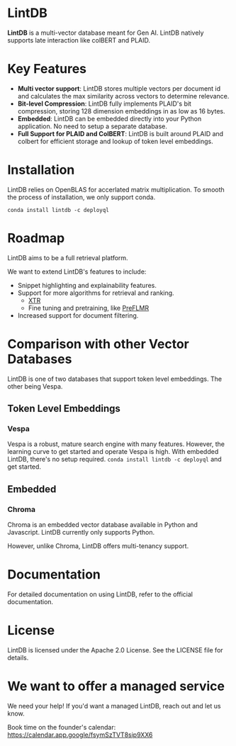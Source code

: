 LintDB
=========

**LintDB** is a multi-vector database meant for Gen AI. LintDB natively supports late interaction like colBERT and PLAID. 

# Key Features
- **Multi vector support**: LintDB stores multiple vectors per document id and calculates the max similarity across vectors to determine relevance. 
- **Bit-level Compression**: LintDB fully implements PLAID's bit compression, storing 128 dimension embeddings in as low as 16 bytes.  
- **Embedded**: LintDB can be embedded directly into your Python application. No need to setup a separate database.  
- **Full Support for PLAID and ColBERT**: LintDB is built around PLAID and colbert
for efficient storage and lookup of token level embeddings.

# Installation
LintDB relies on OpenBLAS for accerlated matrix multiplication. To smooth the process of installation, we only support conda.

```
conda install lintdb -c deployql
```

# Roadmap

LintDB aims to be a full retrieval platform. 

We want to extend LintDB's features to include:
- Snippet highlighting and explainability features.
- Support for more algorithms for retrieval and ranking.
    - [XTR](https://arxiv.org/pdf/2304.01982.pdf)
    - Fine tuning and pretraining, like [PreFLMR](https://arxiv.org/pdf/2402.08327.pdf)
- Increased support for document filtering.


# Comparison with other Vector Databases
LintDB is one of two databases that support token level embeddings. The other being Vespa.
## Token Level Embeddings

### Vespa
Vespa is a robust, mature search engine with many features. However, the learning curve to get started and operate Vespa is high.
With embedded LintDB, there's no setup required. `conda install lintdb -c deployql` and get started.

## Embedded
### Chroma
Chroma is an embedded vector database available in Python and Javascript. LintDB currently only supports Python. 

However, unlike Chroma, LintDB offers multi-tenancy support.

# Documentation
For detailed documentation on using LintDB, refer to the official documentation.

# License
LintDB is licensed under the Apache 2.0 License. See the LICENSE file for details.

# We want to offer a managed service
We need your help! If you'd want a managed LintDB, reach out and let us know. 

Book time on the founder's calendar: https://calendar.app.google/fsymSzTVT8sip9XX6
